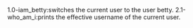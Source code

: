 1.0-iam_betty:switches the current user to the user betty.
2.1-who_am_i:prints the effective username of the current user.
